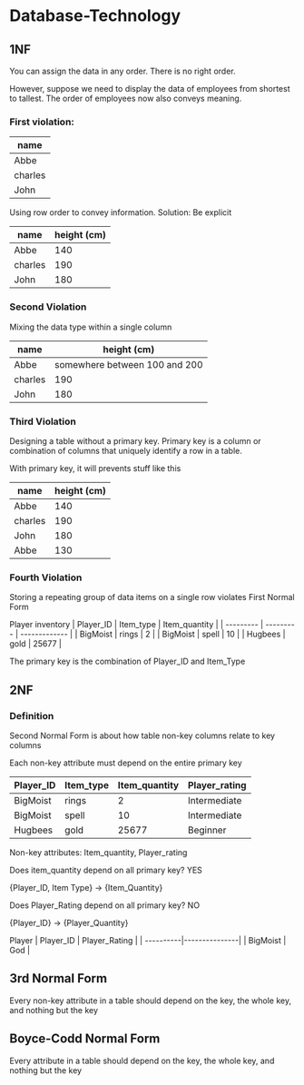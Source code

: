 # Database-Technology
## 1NF

You can assign the data in any order. There is no right order.

However, suppose we need to display the data of employees from shortest to tallest. The order of employees now also conveys meaning.

### First violation:
| name    |
| ------- |
| Abbe    |
| charles |
| John    |

Using row order to convey information. Solution: Be explicit

| name    | height (cm) |
| ------- | ----------- |
| Abbe    | 140         |
| charles | 190         |
| John    | 180         |

### Second Violation
Mixing the data type within a single column

| name    | height (cm)                   |
| ------- | ----------------------------- |
| Abbe    | somewhere between 100 and 200 |        |
| charles | 190                           |
| John    | 180                           |

### Third Violation
Designing a table without a primary key. Primary key is a column or combination of columns that uniquely identify a row in a table.

With primary key, it will prevents stuff like this

| name    | height (cm) |
| ------- | ----------- |
| Abbe    | 140         |
| charles | 190         |
| John    | 180         |
| Abbe    | 130         |

### Fourth Violation
Storing a repeating group of data items on a single row violates First Normal Form

Player inventory
| Player_ID | Item_type | Item_quantity |
| --------- | --------- | ------------- |
| BigMoist  | rings     | 2             |
| BigMoist  | spell     | 10            |
| Hugbees   | gold      | 25677         |

The primary key is the combination of Player_ID and Item_Type

## 2NF
### Definition
Second Normal Form is about how table non-key columns relate to key columns

Each non-key attribute must depend on the entire primary key

| Player_ID | Item_type | Item_quantity | Player_rating |
| --------- | --------- | ------------- | ------------- |
| BigMoist  | rings     | 2             | Intermediate  |
| BigMoist  | spell     | 10            | Intermediate  |
| Hugbees   | gold      | 25677         | Beginner      |

Non-key attributes: Item_quantity, Player_rating


Does item_quantity depend on all primary key? YES

{Player_ID, Item Type} -> {Item_Quantity}


Does Player_Rating depend on all primary key? NO

{Player_ID} -> {Player_Quantity}

Player
| Player_ID | Player_Rating |
| ----------|---------------|
| BigMoist  | God           |

## 3rd Normal Form
Every non-key attribute in a table should depend on the key, the whole key, and nothing but the key

## Boyce-Codd Normal Form
Every attribute in a table should depend on the key, the whole key, and nothing but the key















